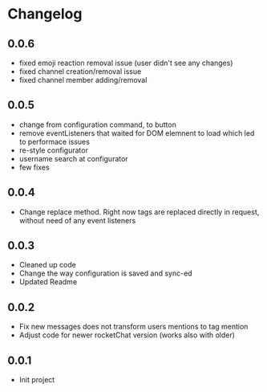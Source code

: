 # Changelog

 ## 0.0.6
 - fixed emoji reaction removal issue (user didn't see any changes)
 - fixed channel creation/removal issue
 - fixed channel member adding/removal

 ## 0.0.5
 - change from configuration command, to button
 - remove eventListeners that waited for DOM elemnent to load which led to performace issues
 - re-style configurator
 - username search at configurator
 - few fixes

 ## 0.0.4
 - Change replace method. Right now tags are replaced directly in request, without need of any event listeners

## 0.0.3
 - Cleaned up code
 - Change the way configuration is saved and sync-ed
 - Updated Readme

## 0.0.2
 - Fix new messages does not transform users mentions to tag mention
 - Adjust code for newer rocketChat version (works also with older)

## 0.0.1
 - Init project